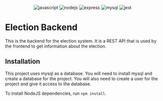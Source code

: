 <div align="center">

![javascript](https://img.shields.io/badge/-JavaScript-black?style=flat-square&logo=javascript)
![nodejs](https://img.shields.io/badge/Node.js-339933?style=for-the-badge&logo=nodedotjs&logoColor=white)
![express](https://img.shields.io/badge/Express.js-000000?style=for-the-badge&logo=express&logoColor=white)
![mysql](https://img.shields.io/badge/MySQL-00000F?style=for-the-badge&logo=mysql&logoColor=white)
![jest](https://img.shields.io/badge/Jest-C21325?style=for-the-badge&logo=jest&logoColor=white)

</div>

# Election Backend

This is the backend for the election system. It is a REST API that is used by the frontend to get information about the election.

## Installation

This project uses mysql as a database. You will need to install mysql and create a database for the project. You will also need to create a user for the project and give it access to the database.

To install NodeJS dependencies, run `npm install`.
